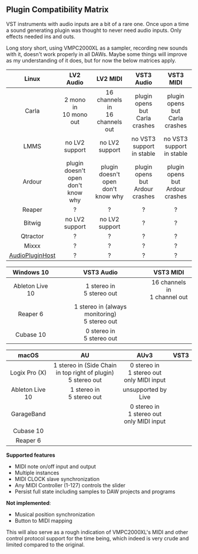 ## Plugin Compatibility Matrix

VST instruments with audio inputs are a bit of a rare one. Once upon a time a sound generating plugin was thought to never need audio inputs. Only effects needed ins and outs.

Long story short, using VMPC2000XL as a sampler, recording new sounds with it, doesn't work properly in all DAWs. Maybe some things will improve as my understanding of it does, but for now the below matrices apply.

| Linux  | LV2 Audio | LV2 MIDI | VST3 Audio | VST3 MIDI |
| :----: | :-------: | :------: | :--------: | :-------: |
| Carla  | 2 mono in<br/>10 mono out | 16 channels in<br/>16 channels out | plugin opens but<br/>Carla crashes | plugin opens but<br/>Carla crashes |
|  LMMS  | no LV2 support | no LV2 support | no VST3 support<br/>in stable | no VST3 support<br/>in stable |
| Ardour | plugin doesn't open<br/>don't know why | plugin doesn't open<br/>don't know why | plugin opens but<br/>Ardour crashes | plugin opens but<br/>Ardour crashes |
| Reaper |?|?|?|?|
| Bitwig | no LV2 support | no LV2 support |?|?|
| Qtractor |?|?|?|?|
| Mixxx |?|?|?|?|
| [AudioPluginHost](https://github.com/juce-framework/JUCE/blob/master/extras/AudioPluginHost/AudioPluginHost.jucer) |?|?|?|?|


|   Windows 10    |                    VST3 Audio                     |             VST3 MIDI             |
| :-------------: | :-----------------------------------------------: | :-------------------------------: |
| Ableton Live 10 |           1 stereo in<br />5 stereo out           | 16 channels in<br />1 channel out |
|    Reaper 6     | 1 stereo in (always monitoring)<br />5 stereo out |                                   |
|    Cubase 10    |           0 stereo in<br />5 stereo out           |                                   |



|      macOS      |                              AU                              |                        AUv3                        | VST3 |
| :-------------: | :----------------------------------------------------------: | :------------------------------------------------: | ---- |
|  Logix Pro (X)  | 1 stereo in (Side Chain in top right of plugin)<br />5 stereo out | 0 stereo in<br />1 stereo out<br />only MIDI input |      |
| Ableton Live 10 |                1 stereo in<br />5 stereo out                 |                unsupported by Live                 |      |
|   GarageBand    |                                                              | 0 stereo in<br />1 stereo out<br />only MIDI input |      |
|    Cubase 10    |                                                              |                                                    |      |
|    Reaper 6     |                                                              |                                                    |      |

**Supported features**

* MIDI note on/off input and output
* Multiple instances
* MIDI CLOCK slave synchronization
* Any MIDI Controller (1-127) controls the slider
* Persist full state including samples to DAW projects and programs

**Not implemented**:

* Musical position synchronization
* Button to MIDI mapping

This will also serve as a rough indication of VMPC2000XL's MIDI and other control protocol support for the time being, which indeed is very crude and limited compared to the original.

